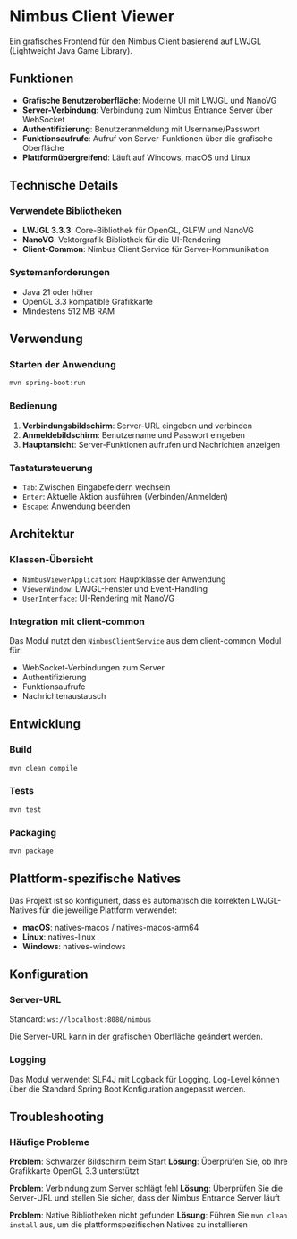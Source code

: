 # Nimbus Client Viewer

Ein grafisches Frontend für den Nimbus Client basierend auf LWJGL (Lightweight Java Game Library).

## Funktionen

- **Grafische Benutzeroberfläche**: Moderne UI mit LWJGL und NanoVG
- **Server-Verbindung**: Verbindung zum Nimbus Entrance Server über WebSocket
- **Authentifizierung**: Benutzeranmeldung mit Username/Passwort
- **Funktionsaufrufe**: Aufruf von Server-Funktionen über die grafische Oberfläche
- **Plattformübergreifend**: Läuft auf Windows, macOS und Linux

## Technische Details

### Verwendete Bibliotheken
- **LWJGL 3.3.3**: Core-Bibliothek für OpenGL, GLFW und NanoVG
- **NanoVG**: Vektorgrafik-Bibliothek für die UI-Rendering
- **Client-Common**: Nimbus Client Service für Server-Kommunikation

### Systemanforderungen
- Java 21 oder höher
- OpenGL 3.3 kompatible Grafikkarte
- Mindestens 512 MB RAM

## Verwendung

### Starten der Anwendung
```bash
mvn spring-boot:run
```

### Bedienung
1. **Verbindungsbildschirm**: Server-URL eingeben und verbinden
2. **Anmeldebildschirm**: Benutzername und Passwort eingeben
3. **Hauptansicht**: Server-Funktionen aufrufen und Nachrichten anzeigen

### Tastatursteuerung
- `Tab`: Zwischen Eingabefeldern wechseln
- `Enter`: Aktuelle Aktion ausführen (Verbinden/Anmelden)
- `Escape`: Anwendung beenden

## Architektur

### Klassen-Übersicht
- `NimbusViewerApplication`: Hauptklasse der Anwendung
- `ViewerWindow`: LWJGL-Fenster und Event-Handling
- `UserInterface`: UI-Rendering mit NanoVG

### Integration mit client-common
Das Modul nutzt den `NimbusClientService` aus dem client-common Modul für:
- WebSocket-Verbindungen zum Server
- Authentifizierung
- Funktionsaufrufe
- Nachrichtenaustausch

## Entwicklung

### Build
```bash
mvn clean compile
```

### Tests
```bash
mvn test
```

### Packaging
```bash
mvn package
```

## Plattform-spezifische Natives

Das Projekt ist so konfiguriert, dass es automatisch die korrekten LWJGL-Natives für die jeweilige Plattform verwendet:
- **macOS**: natives-macos / natives-macos-arm64
- **Linux**: natives-linux
- **Windows**: natives-windows

## Konfiguration

### Server-URL
Standard: `ws://localhost:8080/nimbus`

Die Server-URL kann in der grafischen Oberfläche geändert werden.

### Logging
Das Modul verwendet SLF4J mit Logback für Logging. Log-Level können über die Standard Spring Boot Konfiguration angepasst werden.

## Troubleshooting

### Häufige Probleme

**Problem**: Schwarzer Bildschirm beim Start
**Lösung**: Überprüfen Sie, ob Ihre Grafikkarte OpenGL 3.3 unterstützt

**Problem**: Verbindung zum Server schlägt fehl
**Lösung**: Überprüfen Sie die Server-URL und stellen Sie sicher, dass der Nimbus Entrance Server läuft

**Problem**: Native Bibliotheken nicht gefunden
**Lösung**: Führen Sie `mvn clean install` aus, um die plattformspezifischen Natives zu installieren
